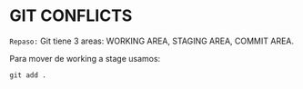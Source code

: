 # GIT CONFLICTS

`Repaso:` Git tiene 3 areas: WORKING AREA, STAGING AREA, COMMIT AREA.

Para mover de working a stage usamos:

```git
git add .
```